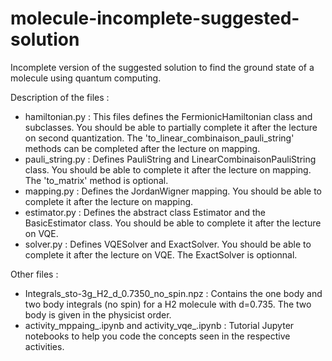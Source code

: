 # molecule-incomplete-suggested-solution
Incomplete version of the suggested solution to find the ground state of a molecule using quantum computing.

Description of the files :
- hamiltonian.py : This files defines the FermionicHamiltonian class and subclasses. You should be able to partially complete it after the lecture on second quantization. The 'to_linear_combinaison_pauli_string' methods can be completed after the lecture on mapping.
- pauli_string.py : Defines PauliString and LinearCombinaisonPauliString class. You should be able to complete it after the lecture on mapping. The 'to_matrix' method is optional.
- mapping.py : Defines the JordanWigner mapping. You should be able to complete it after the lecture on mapping.
- estimator.py : Defines the abstract class Estimator and the BasicEstimator class. You should be able to complete it after the lecture on VQE.
- solver.py : Defines VQESolver and ExactSolver. You should be able to complete it after the lecture on VQE. The ExactSolver is optionnal.

Other files :
- Integrals_sto-3g_H2_d_0.7350_no_spin.npz : Contains the one body and two body integrals (no spin) for a H2 molecule with d=0.735. The two body is given in the physicist order.
- activity_mppaing_.ipynb and activity_vqe_.ipynb : Tutorial Jupyter notebooks to help you code the concepts seen in the respective activities.
